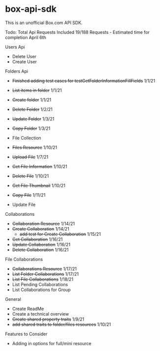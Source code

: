 # box-api-sdk
This is an unofficial Box.com API SDK.


Todo: 
Total Api Requests Included
19/188 Requests - Estimated time for completion April 6th

Users Api
* Delete User
* Create User


Folders Api
* ~~Finished adding test cases for testGetFolderInformationFillFields~~ 1/1/21
* ~~List items in folder~~ 1/1/21
* ~~Create folder~~ 1/1/21
* ~~Delete Folder~~ 1/2/21
* ~~Update Folder~~ 1/3/21
* ~~Copy Folder~~ 1/3/21


* File Collection
* ~~Files Resource~~ 1/10/21
* ~~Upload File~~ 1/7/21
* ~~Get File Information~~ 1/10/21
* ~~Delete File~~ 1/10/21
* ~~Get File Thumbnail~~ 1/10/21
* ~~Copy File~~ 1/11/21
* Update File

Collaborations
* ~~Collaboration Resource~~ 1/14/21
* ~~Create Collaboration~~ 1/14/21
  * ~~add test for Create Collaboration~~ 1/15/21
* ~~Get Collaboration~~ 1/16/21
* ~~Update Collaboration~~ 1/16/21 
* ~~Delete Collaboration~~ 1/16/21

File Collaborations
* ~~Collaborations Resource~~ 1/17/21
* ~~List Folder Collaborations~~ 1/17/21
* ~~List File Collaborations~~ 1/18/21
* List Pending Collaborations
* List Collaborations for Group



General
* Create ReadMe
* Create a technical overview
* ~~Create shared property traits~~ 1/9/21
* ~~add shared traits to folder/files resources~~ 1/10/21







Features to Consider
* Adding in options for full/mini resource



